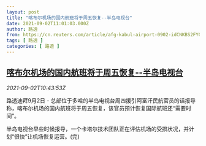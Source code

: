 ```yaml
---
layout: post
title: "喀布尔机场的国内航班将于周五恢复--半岛电视台"
date: 2021-09-02T11:01:03.000Z
author: 路透
from: https://cn.reuters.com/article/afg-kabul-airport-0902-idCNKBS2FY0YB
tags: [ 路透 ]
categories: [ 路透 ]
---
```

<!--1630580463000-->
[喀布尔机场的国内航班将于周五恢复--半岛电视台](https://cn.reuters.com/article/afg-kabul-airport-0902-idCNKBS2FY0YB)
------

<div>
<div><i>2021-09-02T10:43:53Z</i></div><p>路透迪拜9月2日 - 总部位于多哈的半岛电视台周四援引阿富汗民航官员的话报导称，喀布尔机场的国内航班将于周五恢复，该官员预计恢复国际航班还“需要时间”。</p><p>半岛电视台早些时候报导，一个卡塔尔技术团队正在评估机场的受损状况，并计划“很快”让机场恢复运营。(完)</p>
</div>
